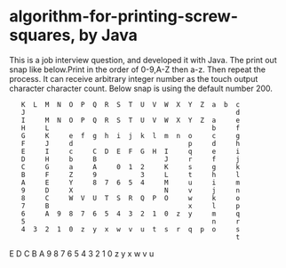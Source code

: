 algorithm-for-printing-screw-squares, by Java
====================================
This is a job interview question, and developed it with Java.
The print out snap like below.Print in the order of 0-9,A-Z then a-z. Then repeat the process. 
It can receive arbitrary integer number as the touch output character character count.
Below snap is using the default number 200.
                                                               
       K  L  M  N  O  P  Q  R  S  T  U  V  W  X  Y  Z  a  b  c 
       J                                                     d 
       I     M  N  O  P  Q  R  S  T  U  V  W  X  Y  Z  a     e 
       H     L                                         b     f 
       G     K     e  f  g  h  i  j  k  l  m  n  o     c     g 
       F     J     d                             p     d     h 
       E     I     c     C  D  E  F  G  H  I     q     e     i 
       D     H     b     B                 J     r     f     j 
       C     G     a     A     0  1  2     K     s     g     k 
       B     F     Z     9           3     L     t     h     l 
       A     E     Y     8  7  6  5  4     M     u     i     m 
       9     D     X                       N     v     j     n 
       8     C     W  V  U  T  S  R  Q  P  O     w     k     o 
       7     B                                   x     l     p 
       6     A  9  8  7  6  5  4  3  2  1  0  z  y     m     q 
       5                                               n     r 
       4  3  2  1  0  z  y  x  w  v  u  t  s  r  q  p  o     s 
                                                             t 
 E  D  C  B  A  9  8  7  6  5  4  3  2  1  0  z  y  x  w  v  u 
